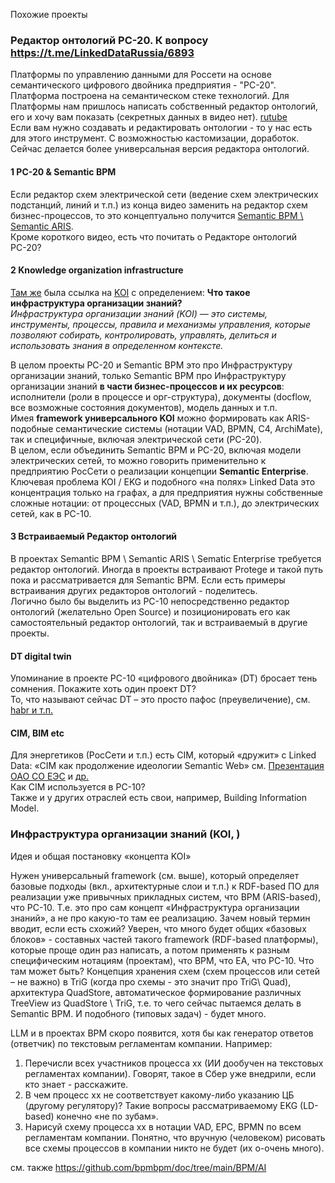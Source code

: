 Похожие проекты 
### Редактор онтологий РС-20. К вопросу https://t.me/LinkedDataRussia/6893
Платформы по управлению данными для Россети на основе семантического цифрового двойника предприятия - "РС-20".
Платформа построена на семантическом стеке технологий.
Для Платформы нам пришлось написать собственный редактор онтологий, его и хочу вам показать (секретных данных в видео нет). [rutube](https://rutube.ru/video/private/3acac09694a33b3a918bf28abe88d898/?r=wd&p=ER8teWJOZPMQrUl6CFPMNg)  
Если вам нужно создавать и редактировать онтологии - то у нас есть для этого инструмент. С возможностью кастомизации, доработок. Сейчас делается более универсальная версия редактора онтологий.
#### 1 PC-20 & Semantic BPM
Если редактор схем электрической сети (ведение схем электрических подстанций, линий и т.п.) из конца видео заменить на редактор схем бизнес-процессов, то это концептуально получится [Semantic BPM \ Semantic ARIS](https://github.com/bpmbpm/SemanticBPM).  
Кроме короткого видео, есть что почитать о Редакторе онтологий РС-20?  
#### 2 Knowledge organization infrastructure
[Там же](https://t.me/LinkedDataRussia/6892) была ссылка на [KOI](https://blog.block.science/architecting-knowledge-organization-infrastructure/) с определением:
**Что такое инфраструктура организации знаний?**  
*Инфраструктура организации знаний (KOI) — это системы, инструменты, процессы, правила и механизмы управления, которые позволяют собирать, контролировать, управлять, делиться и использовать знания в определенном контексте.*  

В целом проекты PC-20 и Semantic BPM это про Инфраструктуру организации знаний, только Semantic BPM про Инфраструктуру организации знаний **в части бизнес-процессов и их ресурсов**: исполнители (роли в процессе и орг-структура), документы (docflow, все возможные состояния документов), модель данных и т.п.  
Имея **framework универсального KOI** можно формировать как ARIS-подобные семантические системы (нотации VAD, BPMN, C4, ArchiMate), так и специфичные, включая электрической сети (PC-20).  
В целом, если объединить Semantic BPM и PC-20, включая модели электрических сетей, то можно говорить применительно к предприятию РосСети о реализации концепции **Semantic Enterprise**.
Ключевая проблема KOI / EKG и подобного «на полях» Linked Data это концентрация только на графах, а для предприятия нужны собственные сложные нотации: от процессных (VAD, BPMN и т.п.), до электрических сетей, как в PC-10. 
#### 3 Встраиваемый Редактор онтологий
В проектах Semantic BPM \ Semantic ARIS \ Sematic Enterprise требуется редактор онтологий. Иногда в проекты встраивают Protege и такой путь пока и рассматривается для Semantic BPM. Если есть примеры встраивания других редакторов онтологий - поделитесь.  
Логично было бы выделить из PC-10 непосредственно редактор онтологий (желательно Open Source) и позиционировать его как самостоятельный редактор онтологий, так и встраиваемый в другие проекты.  
#### DT digital twin
Упоминание в проекте PC-10 «цифрового двойника» (DT) бросает тень сомнения. Покажите хоть один проект DT?  
То, что называют сейчас DT – это просто пафос (преувеличение), см. [habr и т.п.]( 
https://habr.com/ru/companies/sberbank/articles/890928/#comment_28058814)
 
#### CIM, BIM etc
Для энергетиков (РосСети и т.п.) есть CIM, который «дружит» с Linked Data: «CIM как продолжение идеологии Semantic Web» см. [Презентация ОАО СО ЕЭС](https://cim.4cio.ru/content/cim2022/pres/1/17.%20%D0%A8%D0%B5%D0%B2%D1%87%D1%83%D0%BA%20%D0%A1%D0%B5%D1%80%D0%B3%D0%B5%D0%B9%20%D0%9C%D0%B5%D1%82%D0%BE%D0%B4%D1%8B%20%D0%B0%D0%B2%D1%82%D0%BE%D0%BC%D0%B0%D1%82%D0%B8%D0%B7%D0%B8%D1%80%D0%BE%D0%B2%D0%B0%D0%BD%D0%BD%D0%BE%D0%B9%20%D0%BF%D1%80%D0%BE%D0%B2%D0%B5%D1%80%D0%BA%D0%B8%20%D1%84%D1%80%D0%B0%D0%B3%D0%BC%D0%B5%D0%BD%D1%82%D0%BE%D0%B2%20CIM-%D0%BC%D0%BE%D0%B4%D0%B5%D0%BB%D0%B8.pptx) и [др.]( https://energostat.ru/seminar/seminar2007/materials/atc705/cim_grid.doc)  
Как CIM используется в РС-10?  
Также и у других отраслей есть свои, например, Building Information Model.

### Инфраструктура организации знаний (KOI, ) 
Идея и общая постановку «концепта KOI»  

Нужен универсальный framework (см. выше), который определяет базовые подходы (вкл., архитектурные слои и т.п.) к RDF-based ПО для реализации уже привычных прикладных систем, что BPM (ARIS-based), что РС-10. 
Т.е. это про сам концепт «Инфраструктура организации знаний», а не про какую-то там ее реализацию. Зачем новый термин вводит, если есть схожий? 
Уверен, что много будет общих «базовых блоков» - составных частей такого framework (RDF-based платформы), которые проще один раз написать, а потом применять к разным специфическим нотациям (проектам), что BPM, что ЕА, что РС-10. 
Что там может быть? Концепция хранения схем (схем процессов или сетей – не важно) в TriG (когда про схемы - это значит про TriG\ Quad), архитектура QuadStore, автоматическое формирование различных TreeView из QuadStore \ TriG, т.е. то чего сейчас пытаемся делать в Semantic BPM. И подобного (типовых задач) - будет много. 

LLM и в проектах BPM скоро появится, хотя бы как генератор ответов (ответчик) по текстовым регламентам компании. Например: 
1. Перечисли всех участников процесса хх (ИИ дообучен на текстовых регламентах компании). Говорят, такое в Сбер уже внедрили, если кто знает - расскажите.
2. В чем процесс хх не соответствует какому-либо указанию ЦБ (другому регулятору)? Такие вопросы рассматриваемому EKG (LD-based) конечно «не по зубам».
3. Нарисуй схему процесса хх в нотации VAD, EPC, BPMN по всем регламентам компании. Понятно, что вручную (человеком) рисовать все схемы процессов в компании никто не будет (их о-очень много).

см. также https://github.com/bpmbpm/doc/tree/main/BPM/AI
